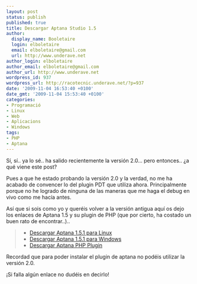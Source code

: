 ```yaml
---
layout: post
status: publish
published: true
title: Descargar Aptana Studio 1.5
author:
  display_name: Booletaire
  login: elboletaire
  email: elboletaire@gmail.com
  url: http://www.underave.net
author_login: elboletaire
author_email: elboletaire@gmail.com
author_url: http://www.underave.net
wordpress_id: 937
wordpress_url: http://racotecnic.underave.net/?p=937
date: '2009-11-04 16:53:40 +0100'
date_gmt: '2009-11-04 15:53:40 +0100'
categories:
- Programació
- Linux
- Web
- Aplicacions
- Windows
tags:
- PHP
- Aptana
---
```

<p>Sí, sí.. ya lo sé.. ha salido recientemente la versión 2.0... pero entonces.. ¿a qué viene este post?</p>
<p>Pues a que he estado probando la versión 2.0 y la verdad, no me ha acabado de convencer lo del plugin PDT que utiliza ahora. Principalmente porque no he logrado de ninguna de las maneras que me haga el debug en vivo como me hacía antes.</p>
<p>Así que si sois como yo y queréis volver a la versión antigua aquí os dejo los enlaces de Aptana 1.5 y su plugin de PHP (que por cierto, ha costado un buen rato de encontrar..)..</p>
<blockquote>
<ul>
<li><a href="http://www.warianoz.com/foros/showthread.php?t=248900" rel="nofollow" target="_blank">Descargar Aptana 1.5.1 para Linux</a></li>
<li><a href="http://www.viciowarez.com/descargar-warez-7/aptana-studio-professional-1-5-1-a-459113/" rel="nofollow" target="_blank">Descargar Aptana 1.5.1 para Windows</a></li>
<li><a href="http://update15.aptana.org/php/25753/com.aptana.ide.feature.editor.php-1.1.0.25753-42-7IcIlLRWU5z-z01N8UEX.zip" target="_blank" rel="nofollow">Descargar Aptana PHP Plugin</a></li>
</ul>
</blockquote>
<p>Recordad que para poder instalar el plugin de aptana no podéis utilizar la versión 2.0.</p>
<p>¡Si falla algún enlace no dudéis en decirlo!</p>
